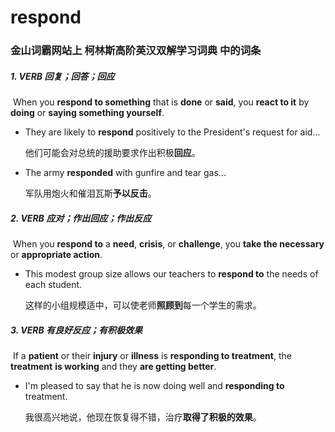 # respond

### 金山词霸网站上 柯林斯高阶英汉双解学习词典 中的词条

##### 1. VERB 回复；回答；回应

​	When you **respond to something** that is **done** or **said**, you **react to it** by **doing** or **saying something yourself**.

- They are likely to **respond** positively to the President's request for aid...

  他们可能会对总统的援助要求作出积极**回应**。

- The army **responded** with gunfire and tear gas...

  军队用炮火和催泪瓦斯**予以反击**。

##### 2. VERB 应对；作出回应；作出反应

​	When you **respond to** a **need**, **crisis**, or **challenge**, you **take the necessary** or **appropriate action**.

- This modest group size allows our teachers to **respond to** the needs of each student.

  这样的小组规模适中，可以使老师**照顾到**每一个学生的需求。

##### 3. VERB 有良好反应；有积极效果

​	  If a **patient** or their **injury** or **illness** is **responding to treatment**, the **treatment** **is working** and they **are getting better**.

- I'm pleased to say that he is now doing well and **responding to** treatment.

  我很高兴地说，他现在恢复得不错，治疗**取得了积极的效果**。











